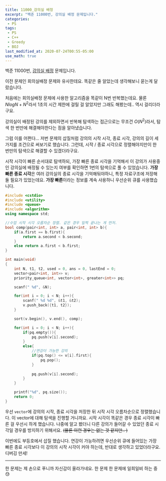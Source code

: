 ```yaml
---
title: 11000_강의실 배정
excerpt: "백준 11000번, 강의실 배정 문제입니다."
categories:
 - PS
tags:
 - PS
 - C++
 - Greedy
 - BOJ
last_modified_at: 2020-07-24T00:55-05:00
use_math: true
---
```


백준 11000번, [강의실 배정](https://www.acmicpc.net/problem/11000) 문제입니다.

이전 문제인 회의실배정 문제와 유사한데요. 똑같은 줄 알았는데 생각해보니 묻는게 달랐습니다.

처음에는 회의실배정 문제에 사용한 알고리즘을 똑같이 N번 반복했는데요. 물론 $NlogN + N^{2}$라서 1초의 시간 제한에 걸릴 걸 알았지만 그래도 해봤는데.. 역시 걸리더라구요.

강의실이 배정된 강의를 제외하면서 반복해 탐색하는 접근으로는 무조건 $O(N^{2})$라서, 탐색 한 번만에 해결해야한다는 점을 알아냈습니다.

그럼 이를 어쩐다... 저번 문제의 삽질처럼 강의의 시작 시각, 종료 시각, 강의의 길이 세 가지를 조건으로 써보기로 했습니다. 그런데, 시작 / 종료 시각으로 정렬해야지만이 한 번만의 탐색으로 해결할 수 있겠더라구요. 

시작 시각이 빠른 순서대로 탐색하되, 가장 빠른 종료 시각을 기억해서 이 강의가 사용중인 강의실에 배정될 수 있는지 여부를 확인하면 1번의 탐색으로 풀 수 있었습니다. **가장 빠른 종료 시각**은 여러 강의실의 종료 시각을 기억해둬야하니, 특정 자료구조에 저장해 둘 필요가 있었는데요. **가장 빠른**이라는 정보를 계속 사용하니 우선순위 큐를 사용했습니다.

```cpp
#include <cstdio>
#include <utility>
#include <queue>
#include <algorithm>
using namespace std;

//수업 시작 시각 오름차순 정렬. 같은 경우 일찍 끝나는 게 먼저.
bool comp(pair<int, int> a, pair<int, int> b){
    if(a.first == b.first){
        return a.second < b.second;
    }
    else return a.first < b.first;
}

int main(void)
{
    int N, t1, t2, used = 0, ans = 0, lastEnd = 0;
    vector<pair<int, int>> v;
    priority_queue<int, vector<int>, greater<int>> pq;

    scanf(" %d", &N);

    for(int i = 0; i < N; i++){
        scanf(" %d %d", &t1, &t2);
        v.push_back({t1, t2});
    }

    sort(v.begin(), v.end(), comp);

    for(int i = 0; i < N; i++){
        if(pq.empty()){
            pq.push(v[i].second);
        }
        else{
            //연강이 가능한 강의
            if(pq.top() <= v[i].first){
                pq.pop();
            }
            
            pq.push(v[i].second);
        }
    }

    printf("%d", pq.size());
    return 0;
}
```

우선 ```vector```에 강의의 시작, 종료 시각을 저장한 뒤 시작 시각 오름차순으로 정렬했습니다. 이 vector에 대해 탐색을 진행할 거니까요. 시작 시각이 똑같은 경우 종료 시각이 빠른 걸 우선시 하게 했습니다. 나중에 알고 봤더니 다른 강의가 들어갈 수 있었던 종료 시각일 경우를 방지하기 위해서요. ~~(물론 이런 경우는 없는 것 같지만.. )~~ 

이번에도 부등호에서 삽질 했습니다. 연강이 가능하려면 우선순위 큐에 들어있는 가장 빠른 종료 시각보다 이 강의의 시작 시각이 커야 하는데, 반대로 생각하고 있었더라구요. 디버깅 만세!



---

한 문제는 제 손으로 푸니까 자신감이 올라가네요. 한 문제 한 문제에 일희일비 하는 중 :sweat: